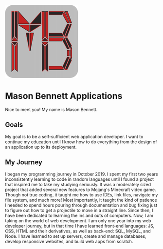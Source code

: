 ![MB Logo](./src/assets/images/logos/mb-logo.svg)

# Mason Bennett Applications

Nice to meet you! My name is Mason Bennett.

## Goals

My goal is to be a self-sufficient web application developer. I want to continue my education until I know how to do everything from the design of an application up to its deployment.

## My Journey

I began my programming journey in October 2019. I spent my first two years inconsistently learning to code in random languages until I found a project that inspired me to take my studying seriously. It was a moderately sized project that added several new features to Mojang's Minecraft video game. Though not true coding, it taught me how to use IDEs, link files, navigate my file system, and much more! Most importantly, it taught the kind of patience I needed to spend hours pouring through documentation and bug fixing just to figure out how to get a projectile to move in a straight line. Since then, I have been dedicated to learning the ins and outs of computers. Now, I am taking on the world of web development. I am only one year into my web developer journey, but in that time I have learned front-end languages: JS, CSS, HTML and their derivatives, as well as back-end: SQL, MySQL, and Node. I have learned to set up servers, create and manage databases, develop responsive websites, and build web apps from scratch.